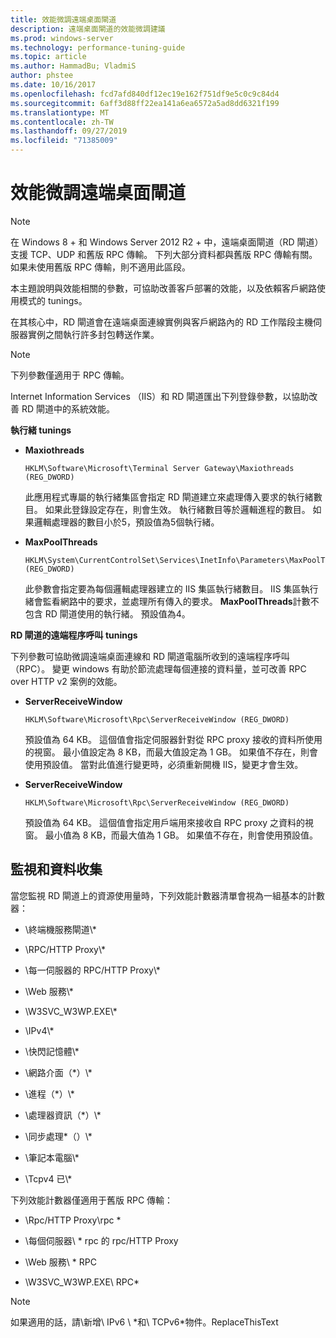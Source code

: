 ```yaml
---
title: 效能微調遠端桌面閘道
description: 遠端桌面閘道的效能微調建議
ms.prod: windows-server
ms.technology: performance-tuning-guide
ms.topic: article
ms.author: HammadBu; VladmiS
author: phstee
ms.date: 10/16/2017
ms.openlocfilehash: fcd7afd840df12ec19e162f751df9e5c0c9c84d4
ms.sourcegitcommit: 6aff3d88ff22ea141a6ea6572a5ad8dd6321f199
ms.translationtype: MT
ms.contentlocale: zh-TW
ms.lasthandoff: 09/27/2019
ms.locfileid: "71385009"
---
```

# <a name="performance-tuning-remote-desktop-gateways"></a>效能微調遠端桌面閘道

> [!NOTE]
> 在 Windows 8 + 和 Windows Server 2012 R2 + 中，遠端桌面閘道（RD 閘道）支援 TCP、UDP 和舊版 RPC 傳輸。 下列大部分資料都與舊版 RPC 傳輸有關。 如果未使用舊版 RPC 傳輸，則不適用此區段。

本主題說明與效能相關的參數，可協助改善客戶部署的效能，以及依賴客戶網路使用模式的 tunings。

在其核心中，RD 閘道會在遠端桌面連線實例與客戶網路內的 RD 工作階段主機伺服器實例之間執行許多封包轉送作業。

> [!NOTE]
> 下列參數僅適用于 RPC 傳輸。

Internet Information Services （IIS）和 RD 閘道匯出下列登錄參數，以協助改善 RD 閘道中的系統效能。

**執行緒 tunings**

-   **Maxiothreads**

    ``` syntax
    HKLM\Software\Microsoft\Terminal Server Gateway\Maxiothreads (REG_DWORD)
    ```

    此應用程式專屬的執行緒集區會指定 RD 閘道建立來處理傳入要求的執行緒數目。 如果此登錄設定存在，則會生效。 執行緒數目等於邏輯進程的數目。 如果邏輯處理器的數目小於5，預設值為5個執行緒。

-   **MaxPoolThreads**

    ``` syntax
    HKLM\System\CurrentControlSet\Services\InetInfo\Parameters\MaxPoolThreads (REG_DWORD)
    ```

    此參數會指定要為每個邏輯處理器建立的 IIS 集區執行緒數目。 IIS 集區執行緒會監看網路中的要求，並處理所有傳入的要求。 **MaxPoolThreads**計數不包含 RD 閘道使用的執行緒。 預設值為4。

**RD 閘道的遠端程序呼叫 tunings**

下列參數可協助微調遠端桌面連線和 RD 閘道電腦所收到的遠端程序呼叫（RPC）。 變更 windows 有助於節流處理每個連接的資料量，並可改善 RPC over HTTP v2 案例的效能。

-   **ServerReceiveWindow**

    ``` syntax
    HKLM\Software\Microsoft\Rpc\ServerReceiveWindow (REG_DWORD)
    ```

    預設值為 64 KB。 這個值會指定伺服器針對從 RPC proxy 接收的資料所使用的視窗。 最小值設定為 8 KB，而最大值設定為 1 GB。 如果值不存在，則會使用預設值。 當對此值進行變更時，必須重新開機 IIS，變更才會生效。

-   **ServerReceiveWindow**

    ``` syntax
    HKLM\Software\Microsoft\Rpc\ServerReceiveWindow (REG_DWORD)
    ```

    預設值為 64 KB。 這個值會指定用戶端用來接收自 RPC proxy 之資料的視窗。 最小值為 8 KB，而最大值為 1 GB。 如果值不存在，則會使用預設值。

## <a name="monitoring-and-data-collection"></a>監視和資料收集

當您監視 RD 閘道上的資源使用量時，下列效能計數器清單會視為一組基本的計數器：

-   \\終端機服務閘道\\\*

-   \\RPC/HTTP Proxy\\\*

-   \\每一伺服器的 RPC/HTTP Proxy\\\*

-   \\Web 服務\\\*

-   \\W3SVC\_W3WP.EXE\\\*

-   \\IPv4\\\*

-   \\快閃記憶體\\\*

-   \\網路介面（\*）\\\*

-   \\進程（\*）\\\*

-   \\處理器資訊（\*）\\\*

-   \\同步處理\*（）\\\*

-   \\筆記本電腦\\\*

-   \\Tcpv4 已\\\*

下列效能計數器僅適用于舊版 RPC 傳輸：

-   \\Rpc/HTTP Proxy\\rpc \*

-   \\每個伺服器\\ \* rpc 的 rpc/HTTP Proxy

-   \\Web 服務\\ \* RPC

-   \\W3SVC\_W3WP.EXE\\ RPC\*

> [!NOTE]
> 如果適用的話，請\\新增\\ IPv6 \\ \*和\\ TCPv6\*物件。ReplaceThisText

